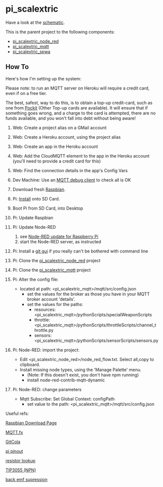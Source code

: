 # pi_scalextric

Have a look at the [schematic](https://aliceliveprojects.github.io/pi_scalextric/).

This is the parent project to the following components:

* [pi_scalextric_node_red](https://github.com/aliceliveprojects/pi_scalextric_node_red)
* [pi_scalextric_mqtt](https://github.com/aliceliveprojects/pi_scalextric_mqtt)
* [pi_scalextric_spwa](https://github.com/aliceliveprojects/pi_scalextric_spwa)



## How To

Here's how I'm setting up the system:

Please note: to run an MQTT server on Heroku will require a credit card, even if on a free tier. 

The best, safest, way to do this, is to obtain a top-up credit-card, such as one from [Pockit](https://www.pockit.com/) (Other Top-up cards are available). It will ensure that if something goes wrong, and a charge to the card is attempted, there are no funds available, and you won't fall into debt without being aware!

1. Web: Create a project alias on a GMail account

1. Web: Create a Heroku account, using the project alias

1. Web: Create an app in the Heroku account

1. Web: Add the CloudMQTT element to the app in the Heroku account (you'll need to provide a credit card for this)

1. Web: Find the connection details in the app's Config Vars

1. Dev Machine: Use an [MQTT debug client](http://www.mqttfx.org/) to check all is OK

1. Download fresh [Raspbian](https://www.raspberrypi.org/downloads/raspbian/).

1. Pi: [Install](https://www.raspberrypi.org/documentation/installation/installing-images/README.md) onto SD Card.

1. Boot Pi from SD Card, into Desktop

1. Pi: Update Raspbian

1. Pi: Update Node-RED
   1. see [Node-RED update for Raspberry Pi](https://nodered.org/docs/hardware/raspberrypi)
   1. start the Node-RED server, as instructed

1. Pi: Install a [git gui](https://git-cola.github.io/downloads.html) if you really can't be bothered with command line

1. Pi: Clone the [pi_scalextric_node_red](https://github.com/aliceliveprojects/pi_scalextric_node_red) project

1. Pi: Clone the [pi_scalextric_mqtt](https://github.com/aliceliveprojects/pi_scalextric_mqtt) project

1. Pi: Alter the config file:
   * located at path: <pi_scalextric_mqtt>/mqtt/src/config.json
      * set the values for the broker as those you have in your MQTT broker account 'details'.
      * set the values for the paths:
         * resources: <pi_scalextric_mqtt>/pythonScripts/specialWeaponScripts
         * throttle: <pi_scalextric_mqtt>/pythonScripts/throttleScripts/channel_throttle.py
         * sensors: <pi_scalextric_mqtt>/pythonScripts/sensorScripts/sensors.py


1. Pi: Node-RED: import the project:
   * Edit <pi_scalextric_node_red>/node_red_flow.txt. Select all,copy to clipboard.
   * Install missing node types, using the 'Manage Palette' menu.
      * (Note: If this doesn't exist, you don't have npm running)
      * install node-red-contrib-mqtt-dynamic
1. Pi: Node-RED: change parameters
   *  Mqtt Subscribe: Set Global Context: configPath
      * set value to the path: <pi_scalextric_mqtt>/mqtt/src/config.json
   




Useful refs:

[Raspbian Download Page](https://www.raspberrypi.org/downloads/raspbian/)

[MQTT.fx](http://www.mqttfx.org/)

[GitCola](https://git-cola.github.io/downloads.html)

[pi pinout](https://www.digikey.co.uk/en/resources/conversion-calculators/conversion-calculator-resistor-color-code-4-band)

[resistor lookup](https://www.digikey.co.uk/en/resources/conversion-calculators/conversion-calculator-resistor-color-code-4-band)

[TIP3055 (NPN)](https://github.com/aliceliveprojects/pi_scalextric/blob/master/documentation/resources/TIP3055-D.PDF)

[back emf supression](https://progeny.co.uk/back-emf-suppression/)